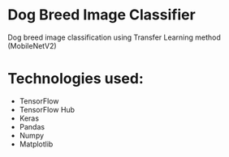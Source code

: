 # Dog Breed Image Classifier
Dog breed image classification using Transfer Learning method (MobileNetV2)
# Technologies used:
* TensorFlow 
* TensorFlow Hub
* Keras
* Pandas 
* Numpy 
* Matplotlib
